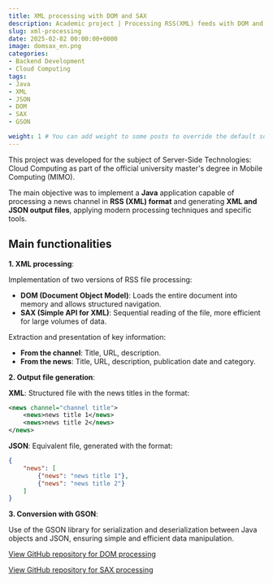 ```yaml
---
title: XML processing with DOM and SAX
description: Academic project | Processing RSS(XML) feeds with DOM and SAX technologies and generating XML and JSON outputs
slug: xml-processing
date: 2025-02-02 00:00:00+0000
image: domsax_en.png
categories:
- Backend Development
- Cloud Computing
tags:
- Java
- XML
- JSON
- DOM
- SAX
- GSON

weight: 1 # You can add weight to some posts to override the default sorting (date descending)
---
```


This project was developed for the subject of Server-Side Technologies: Cloud Computing as part of the official university master's degree in Mobile Computing (MIMO).

The main objective was to implement a **Java** application capable of processing a news channel in **RSS (XML) format** and generating **XML and JSON output files**, applying modern processing techniques and specific tools.

## Main functionalities
**1. XML processing**:

Implementation of two versions of RSS file processing:
- **DOM (Document Object Model)**: Loads the entire document into memory and allows structured navigation.
- **SAX (Simple API for XML)**: Sequential reading of the file, more efficient for large volumes of data.

Extraction and presentation of key information:
- **From the channel**: Title, URL, description.
- **From the news**: Title, URL, description, publication date and category.

**2. Output file generation**:

**XML**: Structured file with the news titles in the format:
``` xml
<news channel="channel title">
    <news>news title 1</news>
    <news>news title 2</news>
</news>
```
**JSON**: Equivalent file, generated with the format:
``` json
{
    "news": [
        {"news": "news title 1"},
        {"news": "news title 2"}
    ]
}
```

**3. Conversion with GSON**:

Use of the GSON library for serialization and deserialization between Java objects and JSON, ensuring simple and efficient data manipulation.

[View GitHub repository for DOM processing](https://github.com/israelbrea12/Procesamiento-DOM-JAVA.git)

[View GitHub repository for SAX processing](https://github.com/israelbrea12/Procesamiento-SAX-JAVA.git)